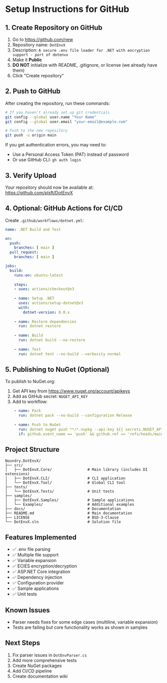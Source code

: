 # Setup Instructions for GitHub

## 1. Create Repository on GitHub

1. Go to https://github.com/new
2. Repository name: `DotEnvX`
3. Description: `A secure .env file loader for .NET with encryption support - port of dotenvx`
4. Make it **Public**
5. **DO NOT** initialize with README, .gitignore, or license (we already have them)
6. Click "Create repository"

## 2. Push to GitHub

After creating the repository, run these commands:

```bash
# If you haven't already set up git credentials
git config --global user.name "Your Name"
git config --global user.email "your-email@example.com"

# Push to the new repository
git push -u origin main
```

If you get authentication errors, you may need to:
- Use a Personal Access Token (PAT) instead of password
- Or use GitHub CLI: `gh auth login`

## 3. Verify Upload

Your repository should now be available at:
https://github.com/plsft/DotEnvX

## 4. Optional: GitHub Actions for CI/CD

Create `.github/workflows/dotnet.yml`:

```yaml
name: .NET Build and Test

on:
  push:
    branches: [ main ]
  pull_request:
    branches: [ main ]

jobs:
  build:
    runs-on: ubuntu-latest
    
    steps:
    - uses: actions/checkout@v3
    
    - name: Setup .NET
      uses: actions/setup-dotnet@v3
      with:
        dotnet-version: 8.0.x
        
    - name: Restore dependencies
      run: dotnet restore
      
    - name: Build
      run: dotnet build --no-restore
      
    - name: Test
      run: dotnet test --no-build --verbosity normal
```

## 5. Publishing to NuGet (Optional)

To publish to NuGet.org:

1. Get API key from https://www.nuget.org/account/apikeys
2. Add as GitHub secret: `NUGET_API_KEY`
3. Add to workflow:

```yaml
    - name: Pack
      run: dotnet pack --no-build --configuration Release
      
    - name: Push to NuGet
      run: dotnet nuget push **/*.nupkg --api-key ${{ secrets.NUGET_API_KEY }} --source https://api.nuget.org/v3/index.json
      if: github.event_name == 'push' && github.ref == 'refs/heads/main'
```

## Project Structure

```
Noundry.DotEnvX/
├── src/
│   ├── DotEnvX.Core/                # Main library (includes DI extensions)
│   ├── DotEnvX.CLI/                 # CLI application
│   └── DotEnvX.Tool/                # Global CLI tool
├── tests/
│   └── DotEnvX.Tests/               # Unit tests
├── samples/
│   ├── DotEnvX.Samples/             # Sample applications
│   └── Examples/                    # Additional examples
├── docs/                            # Documentation
├── README.md                        # Main documentation
├── LICENSE                          # BSD-3-Clause
└── DotEnvX.sln                      # Solution file
```

## Features Implemented

- ✅ .env file parsing
- ✅ Multiple file support
- ✅ Variable expansion
- ✅ ECIES encryption/decryption
- ✅ ASP.NET Core integration
- ✅ Dependency injection
- ✅ Configuration provider
- ✅ Sample applications
- ✅ Unit tests

## Known Issues

- Parser needs fixes for some edge cases (multiline, variable expansion)
- Tests are failing but core functionality works as shown in samples

## Next Steps

1. Fix parser issues in `DotEnvParser.cs`
2. Add more comprehensive tests
3. Create NuGet packages
4. Add CI/CD pipeline
5. Create documentation wiki